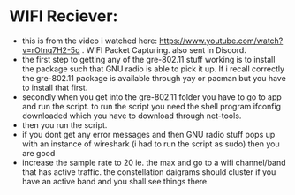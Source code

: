 # WIFI Reciever:

- this is from the video i watched here: https://www.youtube.com/watch?v=rOtnq7H2-5o . WIFI Packet Capturing. also sent in Discord. 
- the first step to getting any of the gre-802.11 stuff working is to install the package such that GNU radio is able to pick it up. If i recall correctly the gre-802.11 package is available through yay or pacman but you have to install that first. 
- secondly when you get into the gre-802.11 folder you have to go to app and run the script. to run the script you need the shell program ifconfig downloaded which you have to download through net-tools. 
- then you run the script.
- if you dont get any error messages and then GNU radio stuff pops up with an instance of wireshark (i had to run the script as sudo) then you are good 
- increase the sample rate to 20 ie. the max and go to a wifi channel/band that has active traffic. the constellation daigrams should cluster if you have an active band and you shall see things there. 


